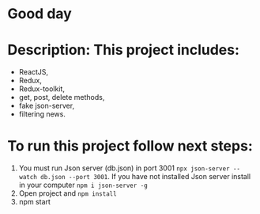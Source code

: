 # Good day

# Description: This project includes:
- ReactJS,
- Redux,
- Redux-toolkit,
- get, post, delete methods,
- fake json-server,
- filtering news.

# To run this project follow next steps:

1. You must run Json server (db.json) in port 3001 `npx json-server --watch db.json --port 3001`. If you have not installed Json server install in your computer `npm i json-server -g`
2. Open project and `npm install`
3. npm start

